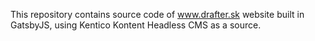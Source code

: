 This repository contains source code of www.drafter.sk website built in GatsbyJS, using Kentico Kontent Headless CMS as a source.
